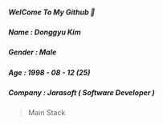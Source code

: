 ##### WelCome To My Github 👋
##### Name : Donggyu Kim
##### Gender : Male
##### Age : 1998 - 08 - 12 (25)
##### Company : Jarasoft ( Software Developer )
> Main Stack

<!--
**donggyu1998/donggyu1998** is a ✨ _special_ ✨ repository because its `README.md` (this file) appears on your GitHub profile.

Here are some ideas to get you started:

- 🔭 I’m currently working on ...
- 🌱 I’m currently learning ...
- 👯 I’m looking to collaborate on ...
- 🤔 I’m looking for help with ...
- 💬 Ask me about ...
- 📫 How to reach me: ...
- 😄 Pronouns: ...
- ⚡ Fun fact: ...
-->
